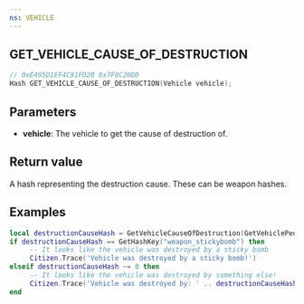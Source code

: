 ```yaml
---
ns: VEHICLE
---
```

## GET_VEHICLE_CAUSE_OF_DESTRUCTION

```c
// 0xE495D1EF4C91FD20 0x7F8C20DD
Hash GET_VEHICLE_CAUSE_OF_DESTRUCTION(Vehicle vehicle);
```


## Parameters
* **vehicle**: The vehicle to get the cause of destruction of.

## Return value
A hash representing the destruction cause. These can be weapon hashes.

## Examples
```lua
local destructionCauseHash = GetVehicleCauseOfDestruction(GetVehiclePedIsIn(PlayerPedId(), true))
if destructionCauseHash == GetHashKey("weapon_stickybomb") then
     -- It looks like the vehicle was destroyed by a sticky bomb
     Citizen.Trace('Vehicle was destroyed by a sticky bomb!')
elseif destructionCauseHash ~= 0 then
     -- It looks like the vehicle was destroyed by something else!
     Citizen.Trace('Vehicle was destroyed by: ' .. destructionCauseHash)
end
```
